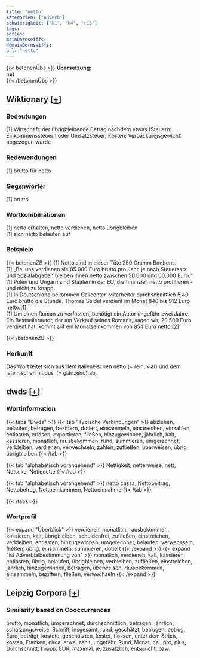 ```yaml
---
title: "netto"
kategorien: ["Adverb"]
schwierigkeit: ["k1", "h4", "r13"]
tags:
series:
mainDornseiffs:
domainDornseiffs:
url: "netto"
---
```


{{< betonenÜbs >}}
**Übersetzung:**  
net  
{{< /betonenÜbs >}}

## Wiktionary [[+](https://de.wiktionary.org/wiki/netto)]

### Bedeutungen
[1] Wirtschaft: der übrigbleibende Betrag nachdem etwas (Steuern: Einkommenssteuern oder Umsatzsteuer; Kosten; Verpackungsgewicht) abgezogen wurde  

### Redewendungen
[1] brutto für netto  

### Gegenwörter
[1] brutto  

### Wortkombinationen
[1] netto erhalten, netto verdienen, netto übrigbleiben  
[1] sich netto belaufen auf  

### Beispiele
{{< betonenZB >}}
[1] Netto sind in dieser Tüte 250 Gramm Bonbons.  
[1] „Bei uns verdienen sie 85.000 Euro brutto pro Jahr, je nach Steuersatz und Sozialabgaben bleiben ihnen netto zwischen 50.000 und 60.000 Euro.“  
[1] Polen und Ungarn sind Staaten in der EU, die finanziell netto profitieren - und nicht zu knapp.  
[1] In Deutschland bekommen Callcenter-Mitarbeiter durchschnittlich 5,40 Euro brutto die Stunde. Thomas Seidel verdient im Monat 840 bis 912 Euro netto.[1]  
[1] Um einen Roman zu verfassen, benötigt ein Autor ungefähr zwei Jahre. Ein Bestsellerautor, der am Verkauf seines Romans, sagen wir, 20.500 Euro verdient hat, kommt auf ein Monatseinkommen von 854 Euro netto.[2]  

{{< /betonenZB >}}
### Herkunft
Das Wort leitet sich aus dem italieneischen netto (= rein, klar) und dem lateinischen nitidus (= glänzend) ab.  



## dwds [[+](https://www.dwds.de/wb/netto)]

### Wortinformation
{{< tabs "Dwds" >}}
{{< tab "Typische Verbindungen" >}}
abziehen, belaufen, betragen, beziffern, dotiert, einsammeln, einstreichen, einzahlen, entlasten, erlösen, exportieren, fließen, hinzugewinnen, jährlich, kalt, kassieren, monatlich, rausbekommen, rund, summieren, umgerechnet, verbleiben, verdienen, verwechseln, zahlen, zufließen, überweisen, übrig, übrigbleiben
{{< /tab >}}

{{< tab "alphabetisch vorangehend" >}}
Nettigkeit, netterweise, nett, Netsuke, Netiquette
{{< /tab >}}

{{< tab "alphabetisch vorangehend" >}}
netto cassa, Nettobeitrag, Nettobetrag, Nettoeinkommen, Nettoeinnahme
{{< /tab >}}

{{< /tabs >}}

### Wortprofil
{{< expand "Überblick" >}} verdienen, monatlich, rausbekommen, kassieren, kalt, übrigbleiben, schuldenfrei, zufließen, einstreichen, verbleiben, entlasten, hinzugewinnen, umgerechnet, belaufen, verwechseln, fließen, übrig, einsammeln, summieren, dotiert {{< /expand >}}
{{< expand "ist Adverbialbestimmung von" >}} monatlich, verdienen, kalt, kassieren, entlasten, übrig, belaufen, übrigbleiben, verbleiben, zufließen, einstreichen, jährlich, hinzugewinnen, betragen, überweisen, rausbekommen, einsammeln, beziffern, fließen, verwechseln {{< /expand >}}

## Leipzig Corpora [[+](https://corpora.uni-leipzig.de/en/res?word=netto&corpusId=deu_newscrawl-public_2018)]


### Similarity based on Cooccurrences
brutto, monatlich, umgerechnet, durchschnittlich, betragen, jährlich, schätzungsweise, Schnitt, insgesamt, rund, geschätzt, betrugen, betrug, Euro, beträgt, kostete, geschätzten, kostet, flossen, unter dem Strich, kosten, Franken, circa, etwa, zahlt, ungefähr, Rund, Monat, ca., pro, plus, Durchschnitt, knapp, EUR, maximal, je, zusätzlich, entspricht, bzw.

